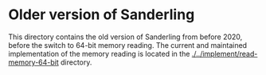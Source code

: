 # Older version of Sanderling

This directory contains the old version of Sanderling from before 2020, before the switch to 64-bit memory reading.
The current and maintained implementation of the memory reading is located in the [./../implement/read-memory-64-bit](./../implement/read-memory-64-bit) directory.

